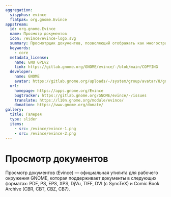 ```yaml
---
aggregation:
  sisyphus: evince
  flatpak: org.gnome.Evince
appstream:
  id: org.gnome.Evince
  name: Просмотр документов
  icon: /evince/evince-logo.svg
  summary: Просмотрщик документов, позволяющий отображать как многостраничные, так и одностраничные форматы документов, такие как PDF и Postscript
  keywords:
    - core
  metadata_license:
    name: GNU GPLv2
    link: https://gitlab.gnome.org/GNOME/evince/-/blob/main/COPYING
  developer:
    name: GNOME
    avatar: https://gitlab.gnome.org/uploads/-/system/group/avatar/8/gnomelogo.png?width=48
  url:
    homepage: https://apps.gnome.org/Evince
    bugtracker: https://gitlab.gnome.org/GNOME/evince/-/issues
    translate: https://l10n.gnome.org/module/evince/
    donation: https://www.gnome.org/donate/
gallery:
  title: Галерея
  type: slider
  items:
    - src: /evince/evince-1.png
    - src: /evince/evince-2.png
---
```


# Просмотр документов

Просмотр документов (Evince) — официальная утилита для рабочего окружения GNOME, которая поддерживает документы в следующих форматах: PDF, PS, EPS, XPS, DjVu, TIFF, DVI (с SyncTeX) и Comic Book Archive (CBR, CBT, CBZ, CB7).

<AGWGallery />

<!--@include: @ru/apps/.parts/install/content-repo.md-->
<!--@include: @ru/apps/.parts/install/content-flatpak.md-->
